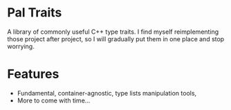 # Pal Traits

A library of commonly useful C++ type traits. I find myself reimplementing those project after project, so I will gradually put them in one place and stop worrying.

# Features

* Fundamental, container-agnostic, type lists manipulation tools,
* More to come with time...

